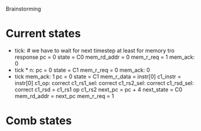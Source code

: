 Brainstorming

Current states
==============

- tick:  # we have to wait for next timestep at least for memory tro response
    pc = 0
    state = C0
    mem_rd_addr = 0
    mem_r_req = 1
    mem_ack: 0
- tick * n:
    pc = 0
    state = C1
    mem_r_req = 0
    mem_ack: 0
- tick
    mem_ack: 1
    pc = 0
    state = C1
    mem_r_data = instr[0]
    c1_instr = instr[0]
    c1_op: correct
    c1_rs1_sel: correct
    c1_rs2_sel: correct
    c1_rsd_sel: correct
    c1_rsd = c1_rs1 op c1_rs2
    next_pc = pc + 4
    next_state = C0
    mem_rd_addr = next_pc
    mem_r_req = 1


Comb states
===========
